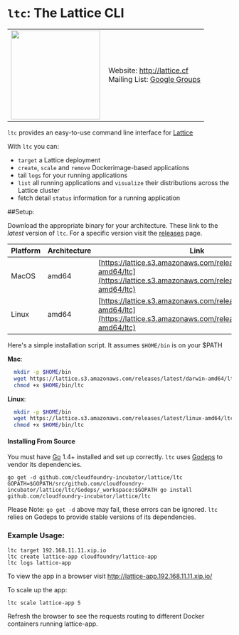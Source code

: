 # `ltc`: The Lattice CLI

<table>
  <tr>
    <td>
      <a href="http://lattice.cf"><img src="https://github.com/cloudfoundry-incubator/lattice/raw/develop/logos/lattice.png" align="left" width="200" ></a>
    </td>
    <td>
      Website: <a href="http://lattice.cf">http://lattice.cf</a><br>
      Mailing List: <a href="https://groups.google.com/a/cloudfoundry.org/forum/#!forum/lattice">Google Groups</a>
    </td>
  </tr>
</table>

`ltc` provides an easy-to-use command line interface for [Lattice](https://github.com/pivotal-cf-experimental/lattice)

With `ltc` you can:

- `target` a Lattice deployment
- `create`, `scale` and `remove` Dockerimage-based applications
- tail `logs` for your running applications
- `list` all running applications and `visualize` their distributions across the Lattice cluster
- fetch detail `status` information for a running application

##Setup:

Download the appropriate binary for your architecture.  These link to the *latest* version of `ltc`.  For a specific version visit the [releases](https://github.com/cloudfoundry-incubator/lattice/releases) page.

Platform | Architecture | Link
---------|--------------|--------
MacOS | amd64 | [https://lattice.s3.amazonaws.com/releases/latest/darwin-amd64/ltc](https://lattice.s3.amazonaws.com/releases/latest/darwin-amd64/ltc)
Linux | amd64 | [https://lattice.s3.amazonaws.com/releases/latest/linux-amd64/ltc](https://lattice.s3.amazonaws.com/releases/latest/linux-amd64/ltc)

Here's a simple installation script.  It assumes `$HOME/bin` is on your $PATH

**Mac**:
```bash
  mkdir -p $HOME/bin
  wget https://lattice.s3.amazonaws.com/releases/latest/darwin-amd64/ltc -O $HOME/bin/ltc
  chmod +x $HOME/bin/ltc
```

**Linux**:
```bash
  mkdir -p $HOME/bin
  wget https://lattice.s3.amazonaws.com/releases/latest/linux-amd64/ltc -O $HOME/bin/ltc
  chmod +x $HOME/bin/ltc
```

#### Installing From Source

You must have [Go](https://golang.org) 1.4+ installed and set up correctly.  `ltc` uses [Godeps](https://github.com/tools/godep) to vendor its dependencies.

```
go get -d github.com/cloudfoundry-incubator/lattice/ltc
GOPATH=$GOPATH/src/github.com/cloudfoundry-incubator/lattice/ltc/Godeps/_workspace:$GOPATH go install github.com/cloudfoundry-incubator/lattice/ltc
```

Please Note: `go get -d` above may fail, these errors can be ignored. `ltc` relies on Godeps to provide stable versions of its dependencies.

### Example Usage:

    ltc target 192.168.11.11.xip.io
    ltc create lattice-app cloudfoundry/lattice-app
    ltc logs lattice-app

To view the app in a browser visit http://lattice-app.192.168.11.11.xip.io/

To scale up the app:

    ltc scale lattice-app 5

Refresh the browser to see the requests routing to different Docker containers running lattice-app.

